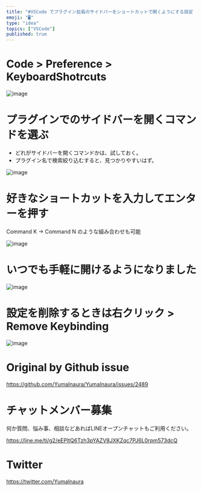 ```yaml
---
title: "#VSCode でプラグイン拡張のサイドバーをショートカットで開くようにする設定 ( Code > Preference > Keyboar"
emoji: "🖥"
type: "idea"
topics: ["VSCode"]
published: true
---
```




# Code > Preference > KeyboardShotrcuts

![image](https://user-images.githubusercontent.com/13635059/65362997-a96eab80-dc44-11e9-8bf0-8216979b24d1.png)

# プラグインでのサイドバーを開くコマンドを選ぶ

- どれがサイドバーを開くコマンドかは、試しておく。
- プラグイン名で検索絞り込むすると、見つかりやすいはず。

![image](https://user-images.githubusercontent.com/13635059/65363000-ac699c00-dc44-11e9-9773-1b2b5244b1ef.png)

# 好きなショートカットを入力してエンターを押す

Command K -> Command N のような組み合わせも可能

![image](https://user-images.githubusercontent.com/13635059/65363001-aecbf600-dc44-11e9-87cb-cffe2bf47f16.png)


# いつでも手軽に開けるようになりました

![image](https://user-images.githubusercontent.com/13635059/65363075-0c604280-dc45-11e9-8dde-54409b7218e6.png)

# 設定を削除するときは右クリック > Remove Keybinding

![image](https://user-images.githubusercontent.com/13635059/65363002-affd2300-dc44-11e9-9a64-db00a9c80ea5.png)


# Original by Github issue

https://github.com/YumaInaura/YumaInaura/issues/2489








<!-- Update From Qiita API -->

# チャットメンバー募集


何か質問、悩み事、相談などあればLINEオープンチャットもご利用ください。

https://line.me/ti/g2/eEPltQ6Tzh3pYAZV8JXKZqc7PJ6L0rpm573dcQ





# Twitter


https://twitter.com/YumaInaura


<!-- Update From Qiita API -->


